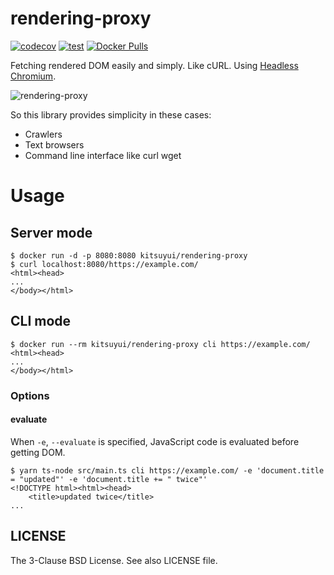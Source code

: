 # rendering-proxy

[![codecov](https://codecov.io/gh/kitsuyui/rendering-proxy/branch/main/graph/badge.svg?token=zX1IVwqQab)](https://codecov.io/gh/kitsuyui/rendering-proxy)
[![test](https://github.com/kitsuyui/rendering-proxy/actions/workflows/test.yml/badge.svg)](https://github.com/kitsuyui/rendering-proxy/actions/workflows/test.yml)
[![Docker Pulls](https://img.shields.io/docker/pulls/kitsuyui/rendering-proxy.svg)](https://hub.docker.com/r/kitsuyui/rendering-proxy/)


Fetching rendered DOM easily and simply. Like cURL.
Using [Headless Chromium](https://chromium.googlesource.com/chromium/src/+/lkgr/headless/README.md).

![rendering-proxy](https://user-images.githubusercontent.com/2596972/43354885-7dad9750-928e-11e8-9220-821348efca5e.png)

So this library provides simplicity in these cases:

- Crawlers
- Text browsers
- Command line interface like curl wget

# Usage

## Server mode

```console
$ docker run -d -p 8080:8080 kitsuyui/rendering-proxy
$ curl localhost:8080/https://example.com/
<html><head>
...
</body></html>
```

## CLI mode

```console
$ docker run --rm kitsuyui/rendering-proxy cli https://example.com/
<html><head>
...
</body></html>
```

### Options

#### evaluate

When `-e`, `--evaluate` is specified, JavaScript code is evaluated before getting DOM.

```console
$ yarn ts-node src/main.ts cli https://example.com/ -e 'document.title = "updated"' -e 'document.title += " twice"'
<!DOCTYPE html><html><head>
    <title>updated twice</title>
...
```

## LICENSE

The 3-Clause BSD License. See also LICENSE file.
